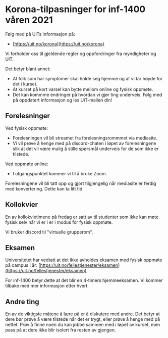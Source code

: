 Korona-tilpasninger for inf-1400 våren 2021
========================

Følg med på UiTs informasjon på: 

- [https://uit.no/korona](https://uit.no/korona)

Vi forholder oss til gjeldende regler og oppfordringer fra myndigheter og UiT. 

Det betyr blant annet:
- At folk som har symptomer skal holde seg hjemme og at vi tar høyde for det i kurset. 
- At kurset på kort varsel kan bytte mellom online og fysisk oppmøte. 
- Det kan kommme endringer på hvordan vi gjør ting underveis. Følg med på oppdatert informasjon og les UiT-mailen din!

Forelesninger
------------

Ved fysisk oppmøte: 
- Forelesningen vil bli streamet fra forelesningsrommmet via mediasite. 
- Vi vil prøve å henge med på discord-chaten i løpet av forelesningene slik at det vil være mulig å stille spørsmål underveis for de som ikke er tilstede. 

Ved oppmøte online: 
- I utgangspunktet kommer vi til å bruke Zoom. 

Forelesningene vil bli tatt opp og gjort tilgjengelig når mediasite er ferdig med konvertering. Dette kan ta litt tid. 


Kollokvier
-----------
En av kollokvietimene på fredag er satt av til studenter som ikke kan møte fysisk selv når vi er i er i modus for fysisk oppmøte. 

Vi bruker discord til "virtuelle grupperom". 

Eksamen
--------

Universitetet har vedtatt at det ikke avholdes eksamen med fysisk oppmøte på campus i år: [https://uit.no/fellestjenester/eksamen](https://uit.no/fellestjenester/eksamen). 

For inf-1400 betyr dette at det blir en 4-timers hjemmeeksamen. Vi kommer tilbake med mer informasjon etter hvert. 


Andre ting
-----------

En av de viktigste måtene å lære på er å diskutere med andre. 
Det betyr at dere bør prøve å være tilstede når det er trygt, eller prøve å henge med på nettet. 
Prøv å finne noen du kan jobbe sammen med i løpet av kurset, men pass på at dere ikke blir isolert fra resten av gjengen. 

